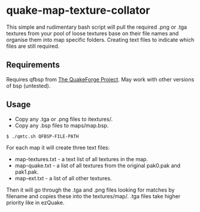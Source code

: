# quake-map-texture-collator
This simple and rudimentary bash script will pull the required .png or .tga textures from your pool of loose textures base on their file names and organise them into map specific folders. Creating text files to indicate which files are still required.

## Requirements
Requires qfbsp from [The QuakeForge Project](www.quakeforge.net). May work with other versions of bsp (untested).

## Usage
* Copy any .tga or .png files to itextures/.
* Copy any .bsp files to maps/map.bsp.

`$ ./qmtc.sh QFBSP-FILE-PATH`

For each map it will create three text files:
* map-textures.txt - a text list of all textures in the map.
* map-quake.txt - a list of all textures from the original pak0.pak and pak1.pak.
* map-ext.txt - a list of all other textures.

Then it will go through the .tga and .png files looking for matches by filename and copies these into the textures/map/. .tga files take higher priority like in ezQuake.
